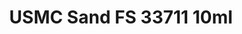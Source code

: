 ---
layout: product
title: "USMC Sand FS 33711 10ml"
price: "330" 
desc: "Acrylic Laquer 10mL"
img_path: "/assets/img/RC228.jpg"
brand: "AK "
available: true
special_offer: false
new: false
soon: false
cat: "020000"
subcat: "020200"
subsubcat: "020201"
sifra: "RC228"
popular: false
---